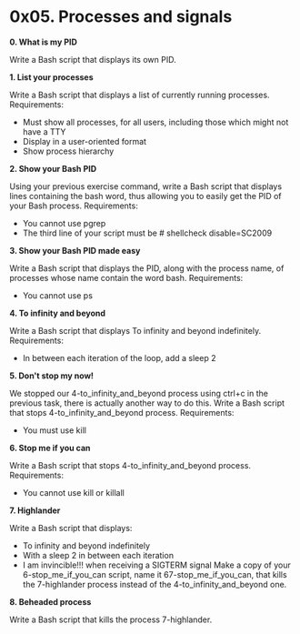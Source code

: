 # 0x05. Processes and signals

**0. What is my PID**

Write a Bash script that displays its own PID.

**1. List your processes**

Write a Bash script that displays a list of currently running processes.
Requirements:
- Must show all processes, for all users, including those which might not have a TTY
- Display in a user-oriented format
- Show process hierarchy


**2. Show your Bash PID**

Using your previous exercise command, write a Bash script that displays lines containing the bash word, thus allowing you to easily get the PID of your Bash process.
Requirements:
- You cannot use pgrep
- The third line of your script must be # shellcheck disable=SC2009

**3. Show your Bash PID made easy**

Write a Bash script that displays the PID, along with the process name, of processes whose name contain the word bash.
Requirements:
- You cannot use ps

**4. To infinity and beyond**

Write a Bash script that displays To infinity and beyond indefinitely.
Requirements:
- In between each iteration of the loop, add a sleep 2

**5. Don't stop my now!**

We stopped our 4-to_infinity_and_beyond process using ctrl+c in the previous task, there is actually another way to do this.
Write a Bash script that stops 4-to_infinity_and_beyond process.
Requirements:
- You must use kill

**6. Stop me if you can**

Write a Bash script that stops 4-to_infinity_and_beyond process.
Requirements:
- You cannot use kill or killall

**7. Highlander**

Write a Bash script that displays:
- To infinity and beyond indefinitely
- With a sleep 2 in between each iteration
- I am invincible!!! when receiving a SIGTERM signal
Make a copy of your 6-stop_me_if_you_can script, name it 67-stop_me_if_you_can, that kills the 7-highlander process instead of the 4-to_infinity_and_beyond one.

**8. Beheaded process**

Write a Bash script that kills the process 7-highlander.

